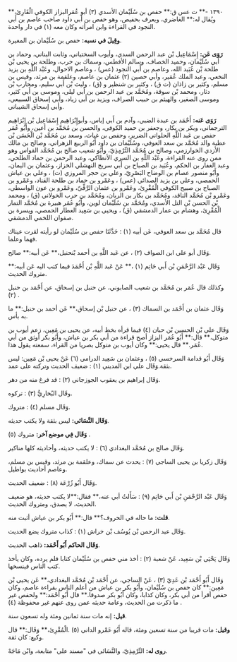١٣٩٠ -** ت عس ق:** حفص بن سُلَيْمان الأسدي (٣) أبو عُمَرالبزاز الكوفي الْقَارِئ،** ويُقال له:** الغاضري، ويعرف بحفيص، وهو حفص بن أَبي داود صاحب عاصم بن أَبي النجود في القراءة وابن امرأته وكان معه (١) في دار واحدة.

**وقِيلَ في نسبه:** حفص بن سُلَيْمان بن المغيرة.

**رَوَى عَن:** إِسْمَاعِيل بْن عبد الرحمن السدي، وأيوب السختياني، وثابت البناني، وحماد بن أَبي سُلَيْمان، وحميد الخصاف، وسالم الأفطس، وسماك بن حرب، وطلحة بن يحيى بْن طلحة بْن عُبَيد الله، وعاصم بن أَبي النجود (عس) ، وعاصم الاحوال، وعَبْد اللَّهِ بن يزيد النخعي، وعبد الملك عُمَير، وأبي حصين (٢) عثمان بن عاصم، وعلقمة بن مرثد، وقيس بن مسلم، وكثير بن زاذان (ت ق) ، وكثير بن شنظير و (ق) ، وليث بْن أَبي سليم، ومحارب بْن دثار، ومحمد بْن سوقة، ومُحَمَّد بن عبد الرحمن بن أَبي ليلى، وموسى بن أَبي كثير، وموسى الصغير، والهيثم بن حبيب الصراف، ويزيد بن أَبي زياد، وأبي إسحاق السبيعي، وأبي إسحاق الشيباني.

**رَوَى عَنه:** أَحْمَد بن عبدة الضبي، وآدم بن أَبي إياس، وأبوإِبْرَاهِيم إِسْمَاعِيل بْن إِبْرَاهِيم الترجماني، وبكر بن بكار، وجعفر بن حميد الكوفي، والحسن بن مُحَمَّد بن أعين، وأَبُو عُمَر حفص بن عَبد اللَّهِ الحلواني الضرير، وحفص بن غياث، وسعد بن مُحَمَّد بْن الْحَسَن بْن عطية والد مُحَمَّد بن سعد العوفي، وسُلَيْمان بن داود أَبُو الربيع الزهراني، وصالح بن مالك الأزدي الخوارزمي، وصالح بن مُحَمَّد التِّرْمِذِيّ، وأَبُو شعيب صالح بن مُحَمَّد القواس وهو ممن روى عنه القراءة، وعَبْد اللَّهِ بن السري الأنطاكي، وعبد الرحمن بن حماد الطلحي، وعبد الغفار بن الحكم، وعُبَيد بن الصباح بن أَبي سريج النهشلي الخزاز، وعثمان بن اليمان، وأَبُو منصور عصام بن الوضاح البَصْرِيّ، وعلي بن حجر المروزي (ت) ، وعلي بن عياش الحمصي، وعلي بن يزيد الصدائي (عس) ، وعَمْرو بن حماد بن طلحة القناد، وعَمْرو بن الصباح بن صبيح الكوفي الْمُقْرِئ، وعَمْرو بن عثمان الرَّقِّيّ، وعَمْرو بن عون الواسطي، وعَمْرو بْن مُحَمَّد الناقد، ومُحَمَّد بن بكار بن الريان، ومُحَمَّد بن حرب الخولاني (ق) ، ومحمد بْن الحسن بْن التل الأسدي، ومُحَمَّد بن سُلَيْمان لوين، وأَبُو عُمَر هبيرة بن مُحَمَّد التمار الْمُقْرِئ، وهشام بن عمار الدمشقي (ق) ، ويحيى بن سَعِيد العطار الحمصي، ويسرة بن صفوان اللخمي الدمشقي.

قال مُحَمَّد بن سعد العوفي، عَن أبيه (١) : حَدَّثَنَا حفص بن سُلَيْمان لو رأيته لقرت عيناك فهما وعلما.

وَقَال أبو علي ابن الصواف (٢) ، عن عَبد اللَّهِ بن أحمد بْنحنبل،** عَن أبيه:** صالح.

وَقَال عَبْد الرَّحْمَنِ بْن أَبي حَاتِم (١) ،** عَنْ عَبد اللَّهِ بْن أَحْمَدَ فيما كتب اليه عَن أبيه:** متروك الحديث.

وكذلك قال عُمَر بن مُحَمَّد بن شعيب الصابوني، عن حنبل بن إسحاق، عن أَحْمَد بن حنبل (٢) .

وَقَال عثمان بن أَحْمَد بن السماك (٣) ، عن حنبل بْن إسحاق،** عَن أحمد بن حنبل:** ما به بأس.

وَقَال علي بْن الحسين بْن حبان (٤) فيما قرأه بخط أبيه، عن يحيى بن مَعِين، زعم أيوب بن متوكل،** قال:** أَبُو عُمَر البزاز أصح قراءة من أبي بكر بن عياش، وأَبُو بكر أوثق من أبي عُمَر.** قال يحيى:** وكان أيوب بن متوكل بصريا من القراء، سمعته يقول هذا.

وَقَال أَبُو قدامة السرخسي (٥) ، وعثمان بن سَعِيد الدرامي (٦) عَنْ يحيى بْن مَعِين: ليس بثقة.وَقَال علي ابن المديني (١) : ضعيف الحديث وتركته على عمد.

وَقَال إبراهيم بن يعقوب الجوزجاني (٢) : قد فرغ منه من دهر.

وقَال البُخارِيُّ (٣) : تركوه.

وَقَال مسلم (٤) : متروك.

**وَقَال النَّسَائي:** ليس بثقة ولا يكتب حديثه.

**وَقَال فِي موضع آخر:** متروك (٥) .

وَقَال صالح بن مُحَمَّد البغدادي (٦) : لا يكتب حديثه، وأحاديثه كلها مناكير.

وَقَال زكريا بن يحيى الساجي (٧) : يحدث عن سماك، وعلقمة بن مرثد، وقيس بن مسلم، وعاصم أحاديث بواطيل.

وَقَال أَبُو زُرْعَة (٨) : ضعيف الحديث.

وَقَال عَبْد الرَّحْمَنِ بْن أَبي حَاتِم (٩) : سَأَلتُ أبي عنه،** فقال:**لا يكتب حديثه، هو ضعيف الحديث، لا يصدق، ومتروك الحديث.

**قلت:** ما حاله في الحروف؟** قال:** أَبُو بكر بن عياش أثبت منه.

وَقَال عبد الرحمن بْن يُوسُف بْن خراش (١) : كذاب متروك يضع الحديث.

**وَقَال الحاكم أَبُو أَحْمَد:** ذاهب الحديث.

وَقَال يَحْيَى بْن سَعِيد، عَنْ شعبة (٢) : أخذ مني حفص بن سُلَيْمان كتابا فلم يرده، وكان يأخذ كتب الناس فينسخها.

وَقَال أَبُو أَحْمَد بْن عَدِيّ (٣) ، عَنْ الساجي، عن أَحْمَد بْن مُحَمَّد البغدادي،** عَن يحيى بْن مَعِين:** كان حفص بن سُلَيْمان، وأَبُو بكر بن عياش من أعلم الناس بقراءة عاصم، وكان حفص أقرأ من أبي بكر، وكان كذابا، وكان أَبُو بكر صدوقا.** قال أَبُو أَحْمَد:** ولحفص غير ما ذكرت من الحديث، وعامة حديثه عمن روى عنهم غير محفوظة (٤) .

**قيل:** إنه مات سنة ثمانين ومئة وله تسعون سنة.

**وقيل:** مات قريبا من سنة تسعين ومئة، قاله أَبُو عَمْرو الداني (٥) .الْمُقْرِئ،** وَقَال:** قال وكيع: كان ثقة.

**روى له:** التِّرْمِذِيّ، والنَّسَائي في "مسند علي" متابعة، وابْن مَاجَهْ.